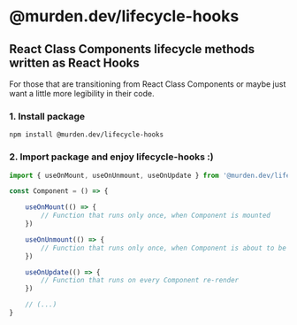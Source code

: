 # @murden.dev/lifecycle-hooks

## React Class Components lifecycle methods written as React Hooks 

For those that are transitioning from React Class Components or maybe just want a little more legibility in their code.


### 1. Install package

`npm install @murden.dev/lifecycle-hooks`

### 2. Import package and enjoy lifecycle-hooks :)

```js
import { useOnMount, useOnUnmount, useOnUpdate } from '@murden.dev/lifecycle-hooks'

const Component = () => {

    useOnMount(() => {
        // Function that runs only once, when Component is mounted
    })

    useOnUnmount(() => {
        // Function that runs only once, when Component is about to be unmounted
    })

    useOnUpdate(() => {
        // Function that runs on every Component re-render
    })

    // (...)
}
```